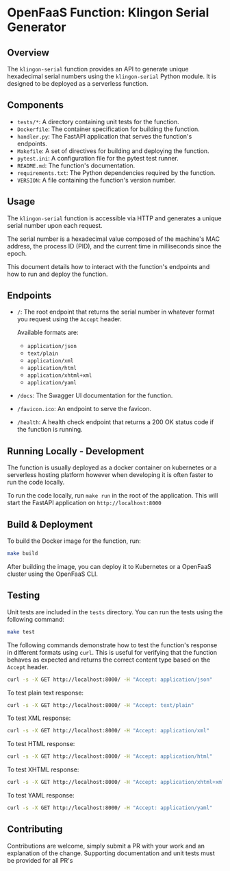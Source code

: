 # OpenFaaS Function: Klingon Serial Generator

## Overview

The `klingon-serial` function provides an API to generate unique hexadecimal serial numbers using the `klingon-serial` Python module. It is designed to be deployed as a serverless function.

 ## Components

 - `tests/*`: A directory containing unit tests for the function.
 - `Dockerfile`: The container specification for building the function.
 - `handler.py`: The FastAPI application that serves the function's endpoints.
 - `Makefile`: A set of directives for building and deploying the function.
 - `pytest.ini`: A configuration file for the pytest test runner.
 - `README.md`: The function's documentation.
 - `requirements.txt`: The Python dependencies required by the function.
 - `VERSION`: A file containing the function's version number.

 ## Usage

The `klingon-serial` function is accessible via HTTP and generates a unique
serial number upon each request. 

The serial number is a hexadecimal value composed of the machine's MAC address,
the process ID (PID), and the current time in milliseconds since the epoch.

This document details how to interact with the function's endpoints and how to run and deploy the function.

 ## Endpoints

 - `/`: The root endpoint that returns the serial number in whatever format you
   request using the `Accept` header.
   
   Available formats are:
    - `application/json`
    - `text/plain`
    - `application/xml`
    - `application/html`
    - `application/xhtml+xml`
    - `application/yaml`
 - `/docs`: The Swagger UI documentation for the function.
 - `/favicon.ico`: An endpoint to serve the favicon.
 - `/health`: A health check endpoint that returns a 200 OK status code if the
  function is running.


## Running Locally - Development

The function is usually deployed as a docker container on kubernetes or a
serverless hosting platform however when developing it is often faster to run the code
locally.

To run the code locally, run `make run` in the root of the application. This will start the FastAPI application on `http://localhost:8000`

## Build & Deployment
To build the Docker image for the function, run:

 ```bash
 make build
 ```

 After building the image, you can deploy it to Kubernetes or a OpenFaaS cluster using the OpenFaaS CLI.


## Testing
Unit tests are included in the `tests` directory. You can run the tests using the following command:

```bash
make test
```

The following commands demonstrate how to test the function's response in different formats using `curl`. This is useful for verifying that the function behaves as expected and returns the correct content type based on the `Accept` header.

 ```bash
 curl -s -X GET http://localhost:8000/ -H "Accept: application/json"
 ```
 To test plain text response:
 ```bash
 curl -s -X GET http://localhost:8000/ -H "Accept: text/plain"
 ```
 To test XML response:
 ```bash
 curl -s -X GET http://localhost:8000/ -H "Accept: application/xml"
  ```
  To test HTML response:
  ```bash
  curl -s -X GET http://localhost:8000/ -H "Accept: application/html"
  ```
  To test XHTML response:
  ```bash
  curl -s -X GET http://localhost:8000/ -H "Accept: application/xhtml+xml"
  ```
  To test YAML response:
  ```bash
  curl -s -X GET http://localhost:8000/ -H "Accept: application/yaml"
  ```

 ## Contributing

Contributions are welcome, simply submit a PR with your work and an explanation
of the change. Supporting documentation and unit tests must be provided for all PR's
